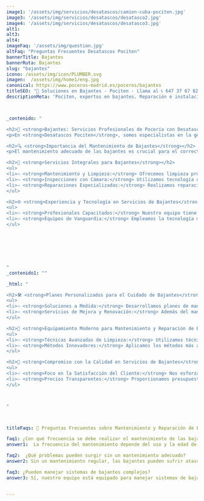 ```yaml
---
image1: '/assets/img/servicios/desatascos/camion-cuba-pociten.jpg'
image3: '/assets/img/servicios/desatascos/desatasco2.jpg'
image4: '/assets/img/servicios/desatascos/desatasco3.jpg'
alt1: 
alt3:
alt4:
imageFaq: '/assets/img/question.jpg'
altFaq: "Preguntas Frecuentes Desatascos Pociten"
bannerTitle: Bajantes
bannerRuta: Bajantes
slug: "bajantes"
icono: /assets/img/icon/PLUMBER.svg
imagen:  /assets/img/home1/eng.jpg
canonical: https://www.poceros-madrid.es/poceros/bajantes
titleSEO: "🏢 Soluciones en Bajantes - Pociten - Llama al 📞 647 37 67 82"
descriptionMeta: 'Pociten, expertos en bajantes. Reparación e instalación con calidad y rapidez 🚀. Asistencia inmediata y profesional. ¡Consulta al 647 37 67 82 ahora! 🛠️'



_contenido: "

<h2>🚧 <strong>Bajantes: Servicios Profesionales de Pocería con Desatascos Pociten</strong></h2>
<p>En <strong>Desatascos Pociten</strong>, somos especialistas en la gestión de bajantes, ofreciendo servicios completos de mantenimiento, inspección y reparación. Nuestro enfoque garantiza la eficiencia y durabilidad de los sistemas de bajantes.</p>

<h2>🔍 <strong>Importancia del Mantenimiento de Bajantes</strong></h2>
<p>El mantenimiento adecuado de las bajantes es crucial para el correcto funcionamiento de los sistemas de alcantarillado y desagüe. Un cuidado regular previene atascos, daños y otros problemas relacionados.</p>

<h2>👷 <strong>Servicios Integrales para Bajantes</strong></h2>
<ul>
<li>⇨ <strong>Mantenimiento y Limpieza:</strong> Ofrecemos limpieza profunda y mantenimiento regular para mantener las bajantes en óptimas condiciones.</li><br>
<li>⇨ <strong>Inspecciones con Cámara:</strong> Utilizamos tecnología de cámaras para inspeccionar y diagnosticar el estado de las bajantes.</li><br>
<li>⇨ <strong>Reparaciones Especializadas:</strong> Realizamos reparaciones eficaces para solucionar cualquier problema en las bajantes.</li><br>
</ul>

<h2>🌐 <strong>Experiencia y Tecnología en Servicios de Bajantes</strong></h2>
<ul>
<li>⇨ <strong>Profesionales Capacitados:</strong> Nuestro equipo tiene la experiencia y formación necesaria para manejar cualquier desafío en bajantes.</li><br>
<li>⇨ <strong>Equipos de Vanguardia:</strong> Empleamos la tecnología más avanzada para garantizar servicios eficientes y de alta calidad.</li><br>
</ul>







"
_contenido1: ""

_html: "

<h2>🛠️ <strong>Planes Personalizados para el Cuidado de Bajantes</strong></h2>
<ul>
<li>⇨ <strong>Soluciones a Medida:</strong> Desarrollamos planes de mantenimiento personalizados para satisfacer las necesidades específicas de cada sistema de bajantes.</li><br>
<li>⇨ <strong>Servicios de Mejora y Renovación:</strong> Además del mantenimiento, ofrecemos mejoras y renovaciones para optimizar la funcionalidad de las bajantes.</li><br>
</ul>

<h2>🚚 <strong>Equipamiento Moderno para Mantenimiento y Reparación de Bajantes</strong></h2>
<ul>
<li>⇨ <strong>Técnicas Avanzadas de Limpieza:</strong> Utilizamos técnicas modernas y equipos especializados para la limpieza y mantenimiento de bajantes.</li><br>
<li>⇨ <strong>Métodos Innovadores:</strong> Aplicamos los métodos más actuales para garantizar resultados efectivos y duraderos.</li><br>
</ul>

<h2>💼 <strong>Compromiso con la Calidad en Servicios de Bajantes</strong></h2>
<ul>
<li>⇨ <strong>Foco en la Satisfacción del Cliente:</strong> Nos esforzamos por ofrecer un servicio de la más alta calidad, centrados en la satisfacción de nuestros clientes.</li><br>
<li>⇨ <strong>Precios Transparentes:</strong> Proporcionamos presupuestos claros y precisos, sin sorpresas ni costes ocultos.</li><br>
</ul>



"



titleFaqs: 🔧 Preguntas Frecuentes sobre Mantenimiento y Reparación de Bajantes

faq1: ¿Con qué frecuencia se debe realizar el mantenimiento de las bajantes?
answer1:  La frecuencia del mantenimiento depende del uso y la edad de las bajantes. Nuestro equipo puede aconsejar sobre el mejor plan de mantenimiento.

faq2:  ¿Qué problemas pueden surgir sin un mantenimiento adecuado?
answer2: Sin un mantenimiento regular, las bajantes pueden sufrir atascos, daños estructurales y problemas de drenaje ineficiente.

faq3: ¿Pueden manejar sistemas de bajantes complejos?
answer3: Sí, nuestro equipo está equipado para manejar sistemas de bajantes de cualquier complejidad y tamaño.


---
```

